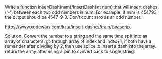 Write a function insertDash(num)/InsertDash(int num) that will insert dashes ('-') between each two odd numbers in num. For example: if num is 454793 the output should be 4547-9-3. Don't count zero as an odd number.

https://www.codewars.com/kata/insert-dashes/train/javascript

Solution:
Convert the number to a string and the same time split into an array of characters. go through array of index and index+1, if both have a remainder after dividing by 2, then use splice to insert a dash into the array. return the array after using a join to convert back to single string.
